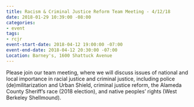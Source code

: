 ```yaml
---
title: Racism & Criminal Justice Reform Team Meeting - 4/12/18
date: 2018-01-29 10:39:00 -08:00
categories:
- event
tags:
- rcjr
event-start-date: 2018-04-12 19:00:00 -07:00
event-end-date: 2018-04-12 20:30:00 -07:00
Location: Barney's, 1600 Shattuck Avenue
---
```


Please join our team meeting, where we will discuss issues of national and local importance in racial justice and criminal justice, including police (de)militarization and Urban Shield, criminal justice reform, the Alameda County Sheriff’s race (2018 election), and native peoples’ rights (West Berkeley Shellmound).